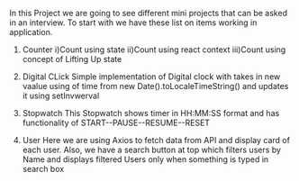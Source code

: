 In this Project we are going to see different mini projects that can be asked in an interview. To start with we have these list on items working in application.

1. Counter
      i)Count using state
     ii)Count using react context
    iii)Count using concept of Lifting Up state

2. Digital CLick
    Simple implementation of Digital clock with takes in new vaalue using of time from new Date().toLocaleTimeString() and updates it using setInvwerval

3. Stopwatch
    This Stopwatch shows timer in HH:MM:SS format and has functionality of START--PAUSE--RESUME--RESET

4. User
    Here we are using Axios to fetch data from API and display card of each user. Also, we have a search button at top which filters users by Name and displays filtered Users only when something is typed in search box